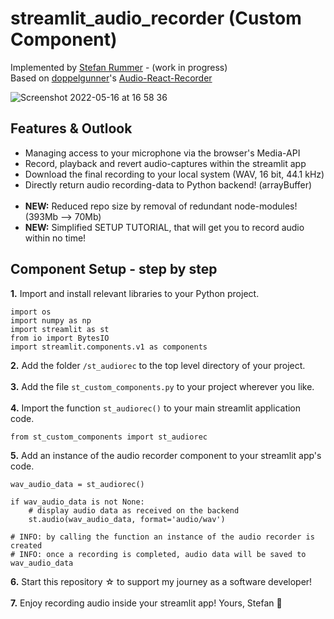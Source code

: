 # streamlit_audio_recorder (Custom Component)

Implemented by [Stefan Rummer](https://www.linkedin.com/in/stefanrmmr/) - (work in progress)<br/>
Based on [doppelgunner](https://github.com/doppelgunner/audio-react-recorder)'s [Audio-React-Recorder](https://www.npmjs.com/package/audio-react-recorder)<br/>

![Screenshot 2022-05-16 at 16 58 36](https://user-images.githubusercontent.com/82606558/168626886-de128ffa-a3fe-422f-a748-395c29fa42f9.png)<br/>

## Features & Outlook
- Managing access to your microphone via the browser's Media-API
- Record, playback and revert audio-captures within the streamlit app
- Download the final recording to your local system (WAV, 16 bit, 44.1 kHz)
- Directly return audio recording-data to Python backend! (arrayBuffer)<br><br>
- **NEW:** Reduced repo size by removal of redundant node-modules! (393Mb --> 70Mb)
- **NEW:** Simplified SETUP TUTORIAL, that will get you to record audio within no time!


## Component Setup - step by step
**1.** Import and install relevant libraries to your Python project. 
```
import os
import numpy as np
import streamlit as st
from io import BytesIO
import streamlit.components.v1 as components
```
**2.** Add the folder `/st_audiorec` to the top level directory of your project.<br><br>
**3.** Add the file `st_custom_components.py` to your project wherever you like.<br><br>
**4.** Import the function `st_audiorec()` to your main streamlit application code.
```
from st_custom_components import st_audiorec
```
**5.** Add an instance of the audio recorder component to your streamlit app's code.
```
wav_audio_data = st_audiorec()

if wav_audio_data is not None:
    # display audio data as received on the backend
    st.audio(wav_audio_data, format='audio/wav')
    
# INFO: by calling the function an instance of the audio recorder is created
# INFO: once a recording is completed, audio data will be saved to wav_audio_data
```
**6.** Start this repository ☆ to support my journey as a software developer!<br><br>
**7.** Enjoy recording audio inside your streamlit app! Yours, Stefan 🎈 




